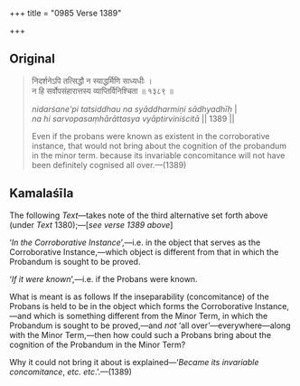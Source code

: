 +++
title = "0985 Verse 1389"

+++
## Original 
>
> निदर्शनेऽपि तत्सिद्धौ न स्याद्धर्मिणि साध्यधीः ।  
> न हि सर्वोपसंहारात्तस्य व्याप्तिर्विनिश्चिता ॥ १३८९ ॥ 
>
> *nidarśane'pi tatsiddhau na syāddharmiṇi sādhyadhīḥ* \|  
> *na hi sarvopasaṃhārāttasya vyāptirviniścitā* \|\| 1389 \|\| 
>
> Even if the probans were known as existent in the corroborative instance, that would not bring about the cognition of the probandum in the minor term. because its invariable concomitance will not have been definitely cognised all over.—(1389)



## Kamalaśīla

The following *Text*—takes note of the third alternative set forth above (under *Text* 1380);—[*see verse 1389 above*]

‘*In the Corroborative Instance*’,—i.e. in the object that serves as the Corroborative Instance,—which object is different from that in which the Probandum is sought to be proved.

‘*If it were known*’,—i.e. if the Probans were known.

What is meant is as follows If the inseparability (concomitance) of the Probans is held to be in the object which forms the Corroborative Instance,—and which is something different from the Minor Term, in which the Probandum is sought to be proved,—and *not* ‘all over’—everywhere—along with the Minor Term,—then how could such a Probans bring about the cognition of the Probandum in the Minor Term?

Why it could not bring it about is explained—‘*Became its invariable concomitance*, *etc. etc*.’.—(1389)


